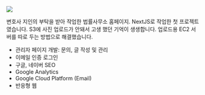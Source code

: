 ![](https://johnyworld2019.s3.ap-northeast-2.amazonaws.com/images/resume/morgan-1.jpg)

변호사 지인의 부탁을 받아 작업한 법률사무소 홈페이지. NextJS로 작업한 첫 프로젝트였습니다. S3에 사진 업로드가 안돼서 고생 했던 기억이 생생합니다. 업로드용 EC2 서버를 따로 두는 방법으로 해결했습니다.

- 관리자 페이지 개발: 문의, 글 작성 및 관리
- 이메일 인증 로그인
- 구글, 네이버 SEO
- Google Analytics
- Google Cloud Platform (Email)
- 반응형 웹